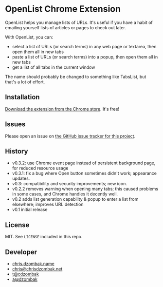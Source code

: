 # OpenList Chrome Extension

OpenList helps you manage lists of URLs. It's useful if you have a habit of emailing yourself lists of articles or pages to check out later.

With OpenList, you can:

* select a list of URLs (or search terms) in any web page or textarea, then open them all in new tabs
* paste a list of URLs (or search terms) into a popup, then open them all in new tabs
* get a list of all tabs in the current window

The name should probably be changed to something like TabsList, but that's a lot of effort.

## Installation

[Download the extension from the Chrome store](https://chrome.google.com/webstore/detail/nkpjembldfckmdchbdiclhfedcngbgnl). It's free!

## Issues

Please open an issue on [the GitHub issue tracker for this project](https://github.com/cdzombak/OpenList/issues).

## History

* v0.3.2: use Chrome event page instead of persistent background page, for reduced resource usage
* v0.3.1: fix a bug where Open button sometimes didn't work; appearance updates.
* v0.3: compatibility and security improvements; new icon.
* v0.2.2 removes warning when opening many tabs; this caused problems in some cases, and Chrome handles it decently well.
* v0.2 adds list generation capability & popup to enter a list from elsewhere; improves URL detection
* v0.1 initial release

## License

MIT. See `LICENSE` included in this repo.

## Developer

* [chris.dzombak.name](http://chris.dzombak.name/)
* chris@chrisdzombak.net
* [t@cdzombak](https://twitter.com/cdzombak)
* [a@dzombak](https://alpha.app.net/dzombak)
